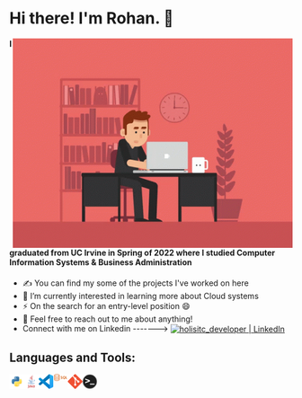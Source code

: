 # Hi there!    I'm Rohan.    👋


<img align="right" alt="GIF" src="https://github.com/rohansankhla/rohansankhla/blob/main/laptop-office.gif" width="498" height="373" />


#### I graduated from UC Irvine in Spring of 2022 where I studied Computer Information Systems & Business Administration


- ✍ You can find my some of the projects I've worked on here
- 🔭 I’m currently interested in learning more about Cloud systems
- ⚡ On the search for an entry-level position 😄
- 💬 Feel free to reach out to me about anything!
- Connect with me on Linkedin      ------->     [<img align="center" alt="holisitc_developer | LinkedIn" width="22px" src="https://cdn.jsdelivr.net/npm/simple-icons@v3/icons/linkedin.svg" />][linkedin]


## Languages and Tools:

<img align="left" alt="python" width="26px" src="https://raw.githubusercontent.com/github/explore/80688e429a7d4ef2fca1e82350fe8e3517d3494d/topics/python/python.png" />
<img align="left" alt="java" width="26px" src="https://github.com/rohansankhla/rohansankhla/blob/main/java-logo-png-transparent.png" />
<img align="left" alt="Visual Studio Code" width="26px" src="https://raw.githubusercontent.com/github/explore/80688e429a7d4ef2fca1e82350fe8e3517d3494d/topics/visual-studio-code/visual-studio-code.png" />
<img align="left" alt="SQL" width="26px" src="https://github.com/rohansankhla/rohansankhla/blob/main/Sql_data_base_with_logo.png" />
<img align="left" alt="Git" width="26px" src="https://github.com/rohansankhla/rohansankhla/blob/main/Git-Icon-1788C.png" />
<img align="left" alt="Terminal" width="26px" src="https://raw.githubusercontent.com/github/explore/80688e429a7d4ef2fca1e82350fe8e3517d3494d/topics/terminal/terminal.png" />


[linkedin]: https://linkedin.com/in/rohansankhla
<!--
**--
